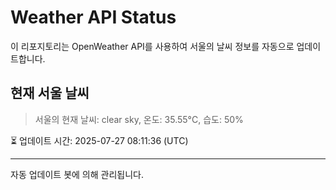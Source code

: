 
# Weather API Status

이 리포지토리는 OpenWeather API를 사용하여 서울의 날씨 정보를 자동으로 업데이트합니다.

## 현재 서울 날씨
> 서울의 현재 날씨: clear sky, 온도: 35.55°C, 습도: 50%

⏳ 업데이트 시간: 2025-07-27 08:11:36 (UTC)

---
자동 업데이트 봇에 의해 관리됩니다.

